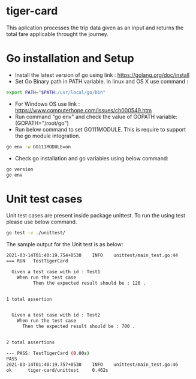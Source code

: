 # tiger-card
This aplication processes the trip data given as an input and returns the total fare applicable throught the journey.

# Go installation and Setup
- Install the latest version of go using link : https://golang.org/doc/install
- Set Go Binary path in PATH variable. In linux and OS X use command : 
```sh
export PATH="$PATH:/usr/local/go/bin"
```
- For Windows OS use link : https://www.computerhope.com/issues/ch000549.htm
- Run command "go env" and check the value of GOPATH variable: (GOPATH="/root/go")
- Run below command to set GO111MODULE. This is require to support the go module integration.
```sh
go env -w GO111MODULE=on
```
- Check go installation and go variables using below command: 
```sh
go version
go env
```

# Unit test cases
Unit test cases are present inside package unittest.
To run the using test please use below command.
```sh
go test -v ./unittest/
```

The sample output for the Unit test is as below:
```sh
2021-03-14T01:40:19.754+0530    INFO    unittest/main_test.go:44        Starting test cases
=== RUN   TestTigerCard

  Given a test case with id : Test1
    When run the test case
          Then the expected result should be : 120 .


1 total assertion


  Given a test case with id : Test2
    When run the test case
      Then the expected result should be : 700 .


2 total assertions

--- PASS: TestTigerCard (0.00s)
PASS
2021-03-14T01:40:19.757+0530    INFO    unittest/main_test.go:46        Test case execution done. Exit code is : 0
ok      tiger-card/unittest     0.462s
```
